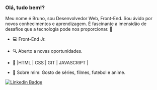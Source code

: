 ### Olá, tudo bem!?

Meu nome é Bruno, sou Desenvolvedor Web, Front-End. Sou ávido por novos conhecimentos e aprendizagem. 
É fascinante a imensidão de desafios que a tecnologia pode nos proporcionar.  🚀

- 💻 Front-End Jr.

- 🔍 Aberto a novas oportunidades.
 
- 📰  |HTML | CSS |  GIT | JAVASCRIPT | 

- 💬 Sobre mim: Gosto de séries, filmes, futebol e anime.


[![Linkedin Badge](https://img.shields.io/badge/-LinkedIn-blue?style=flat-square&logo=Linkedin&logoColor=white&link=https://www.linkedin.com/in/bruno-luna-11590720a/)](https://www.linkedin.com/in/bruno-luna-11590720a/)
